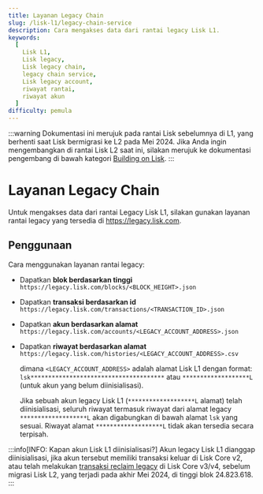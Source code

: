 ```yaml
---
title: Layanan Legacy Chain
slug: /lisk-l1/legacy-chain-service
description: Cara mengakses data dari rantai legacy Lisk L1.
keywords:
  [
    Lisk L1,
    Lisk legacy,
    Lisk legacy chain,
    legacy chain service,
    Lisk legacy account,
    riwayat rantai,
    riwayat akun
  ]
difficulty: pemula
---
```

:::warning
Dokumentasi ini merujuk pada rantai Lisk sebelumnya di L1, yang berhenti saat Lisk bermigrasi ke L2 pada Mei 2024.
Jika Anda ingin mengembangkan di rantai Lisk L2 saat ini, silakan merujuk ke dokumentasi pengembang di bawah kategori [Building on Lisk](../category/building-on-lisk).
:::

# Layanan Legacy Chain

Untuk mengakses data dari rantai Legacy Lisk L1, silakan gunakan layanan rantai legacy yang tersedia di https://legacy.lisk.com.


## Penggunaan
Cara menggunakan layanan rantai legacy:

- Dapatkan **blok berdasarkan tinggi** `https://legacy.lisk.com/blocks/<BLOCK_HEIGHT>.json`
- Dapatkan **transaksi berdasarkan id** `https://legacy.lisk.com/transactions/<TRANSACTION_ID>.json`
- Dapatkan **akun berdasarkan alamat** `https://legacy.lisk.com/accounts/<LEGACY_ACCOUNT_ADDRESS>.json`
- Dapatkan **riwayat berdasarkan alamat** `https://legacy.lisk.com/histories/<LEGACY_ACCOUNT_ADDRESS>.csv`

  dimana `<LEGACY_ACCOUNT_ADDRESS>` adalah alamat Lisk L1 dengan format: `lsk**************************************` atau `*******************L` (untuk akun yang belum diinisialisasi).
 
  Jika sebuah akun legacy Lisk L1 (`*******************L` alamat) telah diinisialisasi, seluruh riwayat termasuk riwayat dari alamat legacy `*******************L` akan digabungkan di bawah alamat `lsk` yang sesuai. Riwayat alamat `*******************L` tidak akan tersedia secara terpisah.


:::info[INFO: Kapan akun Lisk L1 diinisialisasi?]
Akun legacy Lisk L1 dianggap diinisialisasi, jika akun tersebut memiliki transaksi keluar di Lisk Core v2, atau telah melakukan [transaksi reclaim legacy](https://github.com/LiskArchive/lisk-core/blob/development/src/application/modules/legacy/commands/reclaim.ts) di Lisk Core v3/v4, sebelum migrasi Lisk L2, yang terjadi pada akhir Mei 2024, di tinggi blok 24.823.618.
:::
